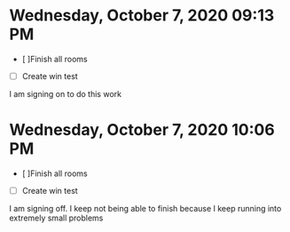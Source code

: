 # Wednesday, October  7, 2020 09:13 PM

- [ ]Finish all rooms
- [ ] Create win test

I am signing on to do this work


# Wednesday, October  7, 2020 10:06 PM

- [ ]Finish all rooms
- [ ] Create win test

I am signing off. I keep not being able to finish because I keep running into extremely small problems